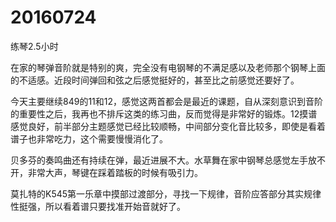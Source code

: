 # 20160724

练琴2.5小时

在家的琴弹音阶就是特别的爽，完全没有电钢琴的不满足感以及老师那个钢琴上面的不适感。近段时间弹回和弦之后感觉挺好的，甚至比之前感觉还要好了。

今天主要继续849的11和12，感觉这两首都会是最近的课题，自从深刻意识到音阶的重要性之后，我再也不排斥这类的练习曲，反而觉得是非常好的锻炼。12摸谱感觉良好，前半部分主题感觉已经比较顺畅，中间部分变化音比较多，即使是看着谱子也非常吃力，这个需要慢慢消化了。

贝多芬的奏鸣曲还有持续在弹，最近进展不大。水草舞在家中钢琴总感觉左手放不开，非常大声，琴键在踩着踏板的时候有吸引力。

莫扎特的K545第一乐章中摸部过渡部分，寻找一下规律，音阶应答部分其实规律性挺强，所以看着谱只要找准开始音就好了。
